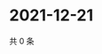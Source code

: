 # 2021-12-21

共 0 条

<!-- BEGIN WEIBO -->
<!-- 最后更新时间 Tue Dec 21 2021 19:12:49 GMT+0800 (China Standard Time) -->

<!-- END WEIBO -->
